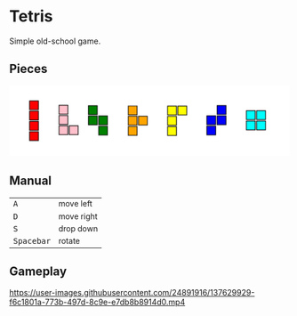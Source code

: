 <h1> Tetris </h1>
<p> Simple old-school game. </p>

<h2>Pieces</h2>
<img src="screenshots/pieces_screenshot.png" alt="pieces_screenshot">

<h2>Manual</h2>
<table>
  <tr>
    <td>
      <kbd>A</kbd>
    </td>
    <td>
      move left
    </td>
  </tr>
  <tr>
    <td>
      <kbd>D</kbd>
    </td>
    <td>
      move right
    </td>
  </tr>
  <tr>
    <td>
      <kbd>S</kbd>
    </td>
    <td>
      drop down
    </td>
  </tr>
  <tr>
    <td>
      <kbd>Spacebar</kbd>
    </td>
    <td>
      rotate
    </td>
  </tr>
</table>

<h2>Gameplay</h2>


https://user-images.githubusercontent.com/24891916/137629929-f6c1801a-773b-497d-8c9e-e7db8b8914d0.mp4

